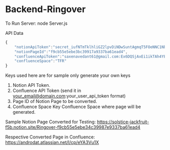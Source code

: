# Backend-Ringover

To Run Server: node Server.js 

API Data
```javascript
{
    "notionApiToken":"secret_iufNTmTklhliGZ2lpvDiNDwSuntAgmqT5FOeNNC1NbF",
    "notionPageId":"f9cb55e5ebe3bc39917a9337ba61ead4",
    "confluenceApiToken":"saxenavedant61@gmail.com:Ex6DQSjAxEi1ikTAh4YE1790",
    "confluenceSpace":"TFR"
}
```

Keys used here are for sample only generate your own keys
1. Notion API Token.
2. Confluence API Token (send it in your_email@domain.com:your_user_api_token format)
3. Page ID of Notion Page to be converted.
4. Confluence Space Key Confluence Space where page will be generated.

Sample Notion Page Converted for Testing:
https://solstice-jackfruit-f5b.notion.site/Ringover-f9cb55e5ebe34c39987e9337ba61ead4

Respective Converted Page in Confluence:
https://androdat.atlassian.net/l/cp/eYA3Vu1X
